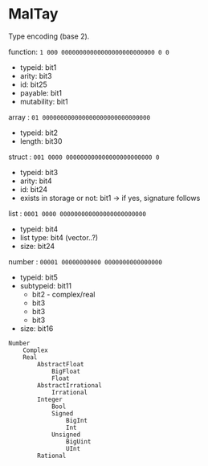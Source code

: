 # MalTay

Type encoding (base 2).

function: `1 000 00000000000000000000000000 0 0`
- typeid: bit1
- arity: bit3
- id: bit25
- payable: bit1
- mutability: bit1

array   : `01 000000000000000000000000000000`
- typeid: bit2
- length: bit30

struct  : `001 0000 000000000000000000000000 0`
- typeid: bit3
- arity: bit4
- id: bit24
- exists in storage or not: bit1 -> if yes, signature follows

list    : `0001 0000 000000000000000000000000`
- typeid: bit4
- list type: bit4 (vector..?)
- size: bit24

number  : `00001 00000000000 0000000000000000`
- typeid: bit5
- subtypeid: bit11
  - bit2 - complex/real
  - bit3
  - bit3
  - bit3
- size: bit16

```
Number
    Complex
    Real
        AbstractFloat
            BigFloat
            Float
        AbstractIrrational
            Irrational
        Integer
            Bool
            Signed
                BigInt
                Int
            Unsigned
                BigUint
                UInt
        Rational
```
